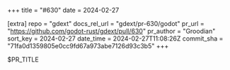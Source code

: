 +++
title = "#630"
date = 2024-02-27

[extra]
repo = "gdext"
docs_rel_url = "gdext/pr-630/godot"
pr_url = "https://github.com/godot-rust/gdext/pull/630"
pr_author = "Groodian"
sort_key = 2024-02-27
date_time = 2024-02-27T11:08:26Z
commit_sha = "71fa0d1359805e0cc9fd67a973abe7126d93c3b5"
+++

$PR_TITLE

